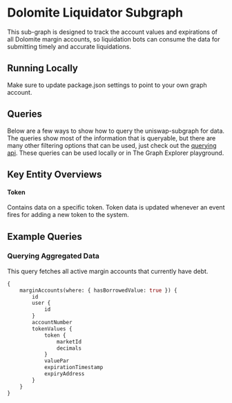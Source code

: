 # Dolomite Liquidator Subgraph

This sub-graph is designed to track the account values and expirations of all Dolomite margin accounts, so liquidation
bots can consume the data for submitting timely and accurate liquidations.

## Running Locally

Make sure to update package.json settings to point to your own graph account.

## Queries

Below are a few ways to show how to query the uniswap-subgraph for data. The queries show most of the information that 
is queryable, but there are many other filtering options that can be used, just check out the 
[querying api](https://thegraph.com/docs/graphql-api). These queries can be used locally or in The Graph Explorer 
playground.

## Key Entity Overviews


#### Token

Contains data on a specific token. Token data is updated whenever an event fires for adding a new token to the system.

## Example Queries

### Querying Aggregated Data

This query fetches all active margin accounts that currently have debt.

```graphql
{
    marginAccounts(where: { hasBorrowedValue: true }) {
        id
        user {
            id
        }
        accountNumber
        tokenValues {
            token {
                marketId
                decimals
            }
            valuePar
            expirationTimestamp
            expiryAddress
        }
    }
}
```
